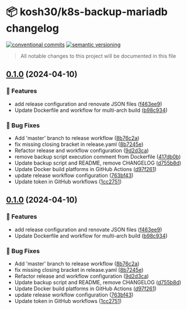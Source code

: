 # 📦 kosh30/k8s-backup-mariadb changelog

[![conventional commits](https://img.shields.io/badge/conventional%20commits-1.0.0-yellow.svg)](https://conventionalcommits.org)
[![semantic versioning](https://img.shields.io/badge/semantic%20versioning-2.0.0-green.svg)](https://semver.org)

> All notable changes to this project will be documented in this file

## [0.1.0](https://github.com/kosh30/k8s-backup-mariadb/compare/v0.0.3...v0.1.0) (2024-04-10)


### 🍕 Features

* add release configuration and renovate JSON files ([f463ee9](https://github.com/kosh30/k8s-backup-mariadb/commit/f463ee993dd30babab69be6e59f08dbe2f959854))
* Update Dockerfile and workflow for multi-arch build ([b98c934](https://github.com/kosh30/k8s-backup-mariadb/commit/b98c93499f10ddaf7af50f89a19402ae1701980c))


### 🐛 Bug Fixes

* Add 'master' branch to release workflow ([8b76c2a](https://github.com/kosh30/k8s-backup-mariadb/commit/8b76c2a863ec993ba800f895aebacafaac883eeb))
* fix missing closing bracket in release.yaml ([8b7245e](https://github.com/kosh30/k8s-backup-mariadb/commit/8b7245ea04eefe85178a309d7212f00b1d5b46a2))
* Refactor release and workflow configuration ([9d2d3ca](https://github.com/kosh30/k8s-backup-mariadb/commit/9d2d3ca37cb4779c1bdcc9a467a312e97362e304))
* remove backup script execution comment from Dockerfile ([417db0b](https://github.com/kosh30/k8s-backup-mariadb/commit/417db0befbc26bbbfa154f8f6108b1ec803a3e02))
* Update backup script and README, remove CHANGELOG ([d755b8d](https://github.com/kosh30/k8s-backup-mariadb/commit/d755b8da506a76acb4192e3767f7df6344701c9a))
* Update Docker build platforms in GitHub Actions ([d97f261](https://github.com/kosh30/k8s-backup-mariadb/commit/d97f2619281750dabb0d9362babcb7d10f195b3d))
* update release workflow configuration ([763bf43](https://github.com/kosh30/k8s-backup-mariadb/commit/763bf43074d67d880b1d25d769bd375c4ffaa7e3))
* Update token in GitHub workflows ([1cc2751](https://github.com/kosh30/k8s-backup-mariadb/commit/1cc27513ee048a6a1737c64f2539d368ceff32a1))

## [0.1.0](https://github.com/kosh30/k8s-backup-mariadb/compare/v0.0.3...v0.1.0) (2024-04-10)


### 🍕 Features

* add release configuration and renovate JSON files ([f463ee9](https://github.com/kosh30/k8s-backup-mariadb/commit/f463ee993dd30babab69be6e59f08dbe2f959854))
* Update Dockerfile and workflow for multi-arch build ([b98c934](https://github.com/kosh30/k8s-backup-mariadb/commit/b98c93499f10ddaf7af50f89a19402ae1701980c))


### 🐛 Bug Fixes

* Add 'master' branch to release workflow ([8b76c2a](https://github.com/kosh30/k8s-backup-mariadb/commit/8b76c2a863ec993ba800f895aebacafaac883eeb))
* fix missing closing bracket in release.yaml ([8b7245e](https://github.com/kosh30/k8s-backup-mariadb/commit/8b7245ea04eefe85178a309d7212f00b1d5b46a2))
* Refactor release and workflow configuration ([9d2d3ca](https://github.com/kosh30/k8s-backup-mariadb/commit/9d2d3ca37cb4779c1bdcc9a467a312e97362e304))
* Update backup script and README, remove CHANGELOG ([d755b8d](https://github.com/kosh30/k8s-backup-mariadb/commit/d755b8da506a76acb4192e3767f7df6344701c9a))
* Update Docker build platforms in GitHub Actions ([d97f261](https://github.com/kosh30/k8s-backup-mariadb/commit/d97f2619281750dabb0d9362babcb7d10f195b3d))
* update release workflow configuration ([763bf43](https://github.com/kosh30/k8s-backup-mariadb/commit/763bf43074d67d880b1d25d769bd375c4ffaa7e3))
* Update token in GitHub workflows ([1cc2751](https://github.com/kosh30/k8s-backup-mariadb/commit/1cc27513ee048a6a1737c64f2539d368ceff32a1))
